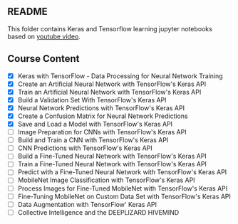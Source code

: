 ## README
This folder contains Keras and Tensorflow learning jupyter notebooks based on [youtube video](https://www.youtube.com/watch?v=qFJeN9V1ZsI).

## Course Content
- [x] Keras with TensorFlow - Data Processing for Neural Network Training
- [x] Create an Artificial Neural Network with TensorFlow's Keras API
- [x] Train an Artificial Neural Network with TensorFlow's Keras API
- [x] Build a Validation Set With TensorFlow's Keras API
- [x] Neural Network Predictions with TensorFlow's Keras API
- [x] Create a Confusion Matrix for Neural Network Predictions
- [x] Save and Load a Model with TensorFlow's Keras API
- [ ] Image Preparation for CNNs with TensorFlow's Keras API
- [ ] Build and Train a CNN with TensorFlow's Keras API
- [ ] CNN Predictions with TensorFlow's Keras API
- [ ] Build a Fine-Tuned Neural Network with TensorFlow's Keras API
- [ ] Train a Fine-Tuned Neural Network with TensorFlow's Keras API
- [ ] Predict with a Fine-Tuned Neural Network with TensorFlow's Keras API
- [ ] MobileNet Image Classification with TensorFlow's Keras API
- [ ] Process Images for Fine-Tuned MobileNet with TensorFlow's Keras API
- [ ] Fine-Tuning MobileNet on Custom Data Set with TensorFlow's Keras API
- [ ] Data Augmentation with TensorFlow' Keras API
- [ ] Collective Intelligence and the DEEPLIZARD HIVEMIND
